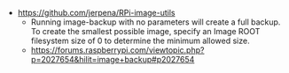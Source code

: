 - https://github.com/jerpena/RPi-image-utils
	- Running image-backup with no parameters will create a full backup. To create the smallest possible image, specify an Image ROOT filesystem size of 0 to determine the minimum allowed size.
	- https://forums.raspberrypi.com/viewtopic.php?p=2027654&hilit=image+backup#p2027654